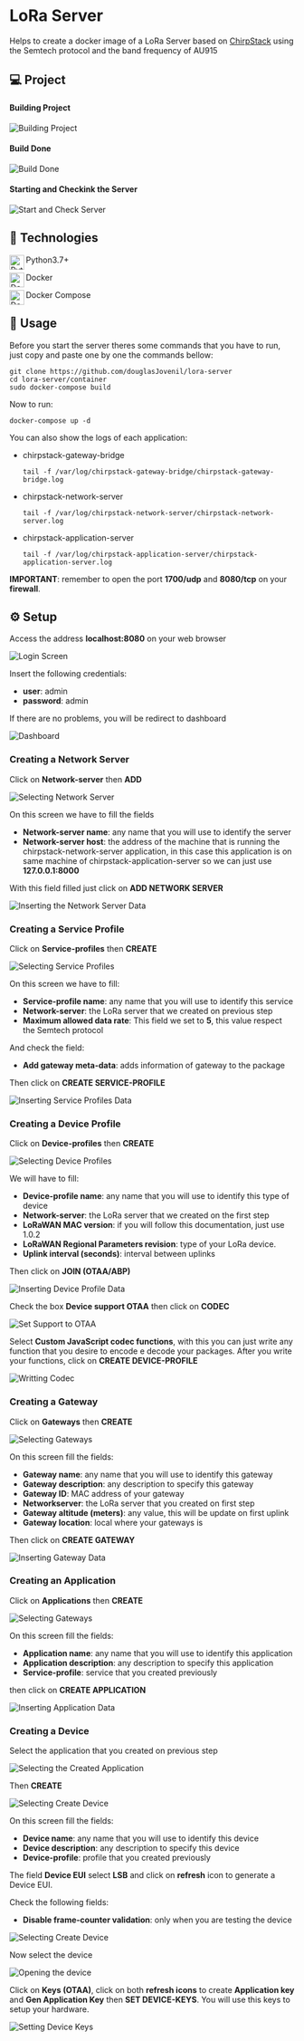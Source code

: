 # LoRa Server

Helps to create a docker image of a LoRa Server based on [ChirpStack](https://www.chirpstack.io/) using the Semtech protocol and the band frequency of AU915

## 💻 Project

#### Building Project

![Building Project](docs/images/02_building_project.png)

#### Build Done

![Build Done](docs/images/03_build_done.png)

#### Starting and Checkink the Server

![Start and Check Server](docs/images/04_start_and_check.png)

## 🚀 Technologies

<img align="left" alt="Python" width="26px" src="https://raw.githubusercontent.com/github/explore/80688e429a7d4ef2fca1e82350fe8e3517d3494d/topics/python/python.png" /> Python3.7+

<img align="left" alt="Docker" width="26px" src="https://raw.githubusercontent.com/github/explore/80688e429a7d4ef2fca1e82350fe8e3517d3494d/topics/docker/docker.png" /> Docker

<img align="left" alt="Docker-compose" width="26px" src="https://cdn.rancher.com/wp-content/uploads/2016/04/20182217/compose.png"/> Docker Compose

## 🏃 Usage

Before you start the server theres some commands that you have to run, just copy and paste one by one the commands bellow:

``` 
git clone https://github.com/douglasJovenil/lora-server
cd lora-server/container
sudo docker-compose build
```

Now to run:

``` 
docker-compose up -d
```

You can also show the logs of each application:
- chirpstack-gateway-bridge
  ``` 
  tail -f /var/log/chirpstack-gateway-bridge/chirpstack-gateway-bridge.log
  ```
- chirpstack-network-server
  ``` 
  tail -f /var/log/chirpstack-network-server/chirpstack-network-server.log
  ```
- chirpstack-application-server
  ``` 
  tail -f /var/log/chirpstack-application-server/chirpstack-application-server.log

**IMPORTANT**: remember to open the port **1700/udp** and **8080/tcp** on your **firewall**.

## ⚙️ Setup

Access the address **localhost:8080** on your web browser

![Login Screen](docs/images/00_login_screen.png)

Insert the following credentials:

- **user**: admin
- **password**: admin

If there are no problems, you will be redirect to dashboard

![Dashboard](docs/images/01_dashboard.png)

### Creating a Network Server

Click on **Network-server** then **ADD**

![Selecting Network Server](docs/images/05_select_network_server.png)

On this screen we have to fill the fields

- **Network-server name**: any name that you will use to identify the server
- **Network-server host**: the address of the machine that is running the chirpstack-network-server application, in this case this application is on same machine of chirpstack-application-server so we can just use **127.0.0.1:8000** 

With this field filled just click on **ADD NETWORK SERVER**

![Inserting the Network Server Data](docs/images/06_insert_network_server_data.png)

### Creating a Service Profile

Click on **Service-profiles** then **CREATE**

![Selecting Service Profiles](docs/images/07_select_service_profiles.png)

On this screen we have to fill:

- **Service-profile name**: any name that you will use to identify this service
- **Network-server**: the LoRa server that we created on previous step
- **Maximum allowed data rate**: This field we set to **5**, this value respect the Semtech protocol

And check the field:

- **Add gateway meta-data**: adds information of gateway to the package

Then click on **CREATE SERVICE-PROFILE**

![Inserting Service Profiles Data](docs/images/08_insert_service_profiles_data.png)

### Creating a Device Profile

Click on **Device-profiles** then **CREATE**

![Selecting Device Profiles](docs/images/09_selecting_device_profiles.png)

We will have to fill:

- **Device-profile name**: any name that you will use to identify this type of device
- **Network-server**: the LoRa server that we created on the first step
- **LoRaWAN MAC version**: if you will follow this documentation, just use 1.0.2
- **LoRaWAN Regional Parameters revision**: type of your LoRa device.
- **Uplink interval (seconds)**: interval between uplinks

Then click on **JOIN (OTAA/ABP)**

![Inserting Device Profile Data](docs/images/10_inserting_device_profile.png)

Check the box **Device support OTAA** then click on **CODEC**

![Set Support to OTAA](docs/images/11_set_otaa.png)

Select **Custom JavaScript codec functions**, with this you can just write any function that you desire to encode e decode your packages. After you write your functions, click on **CREATE DEVICE-PROFILE**

![Writting Codec](docs/images/12_writting_codec.png)

### Creating a Gateway

Click on **Gateways** then **CREATE**

![Selecting Gateways](docs/images/13_select_gateways.png)

On this screen fill the fields:

- **Gateway name**: any name that you will use to identify this gateway
- **Gateway description**: any description to specify this gateway
- **Gateway ID**: MAC address of your gateway
- **Networkserver**: the LoRa server that you created on first step
- **Gateway altitude (meters)**: any value, this will be update on first uplink
- **Gateway location**: local where your gateways is

Then click on **CREATE GATEWAY**

![Inserting Gateway Data](docs/images/14_insert_gateway_data.png)

### Creating an Application

Click on **Applications** then **CREATE**

![Selecting Gateways](docs/images/15_select_applications.png)

On this screen fill the fields:

- **Application name**: any name that you will use to identify this application
- **Application description**: any description to specify this application
- **Service-profile**: service that you created previously

then click on **CREATE APPLICATION**

![Inserting Application Data](docs/images/16_insert_application_data.png)

### Creating a Device

Select the application that you created on previous step

![Selecting the Created Application](docs/images/17_select_created_application.png)

Then **CREATE**

![Selecting Create Device](docs/images/18_select_create_device.png)

On this screen fill the fields:

- **Device name**: any name that you will use to identify this device
- **Device description**: any description to specify this device
- **Device-profile**: profile that you created previously

The field **Device EUI** select **LSB** and click on **refresh** icon to generate a Device EUI.

Check the following fields:

- **Disable frame-counter validation**: only when you are testing the device

![Selecting Create Device](docs/images/19_insert_device_data.png)

Now select the device

![Opening the device](docs/images/20_open_device.png)

Click on **Keys (OTAA)**, click on both **refresh icons** to create **Application key** and **Gen Application Key** then **SET DEVICE-KEYS**. You will use this keys to setup your hardware.

![Setting Device Keys](docs/images/21_create_device_keys.png)
